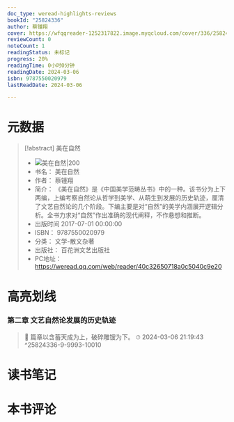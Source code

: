 ```yaml
---
doc_type: weread-highlights-reviews
bookId: "25824336"
author: 蔡锺翔
cover: https://wfqqreader-1252317822.image.myqcloud.com/cover/336/25824336/t7_25824336.jpg
reviewCount: 0
noteCount: 1
readingStatus: 未标记
progress: 20%
readingTime: 0小时0分钟
readingDate: 2024-03-06
isbn: 9787550020979
lastReadDate: 2024-03-06

---
```

# 元数据
> [!abstract] 美在自然
> - ![ 美在自然|200](https://wfqqreader-1252317822.image.myqcloud.com/cover/336/25824336/t7_25824336.jpg)
> - 书名： 美在自然
> - 作者： 蔡锺翔
> - 简介： 《美在自然》是《中国美学范畴丛书》中的一种。该书分为上下两编，上编考察自然论从哲学到美学、从萌生到发展的历史轨迹，厘清了文艺自然论的几个阶段。下编主要是对“自然”的美学内涵展开逻辑分析。全书力求对“自然”作出准确的现代阐释，不作悬想和推断。
> - 出版时间 2017-07-01 00:00:00
> - ISBN： 9787550020979
> - 分类： 文学-散文杂著
> - 出版社： 百花洲文艺出版社
> - PC地址：https://weread.qq.com/web/reader/40c32650718a0c5040c9e20

# 高亮划线

### 第二章 文艺自然论发展的历史轨迹

> 📌 篇章以含蓄天成为上，破碎雕锼为下。 
> ⏱ 2024-03-06 21:19:43 ^25824336-9-9993-10010

# 读书笔记

# 本书评论

